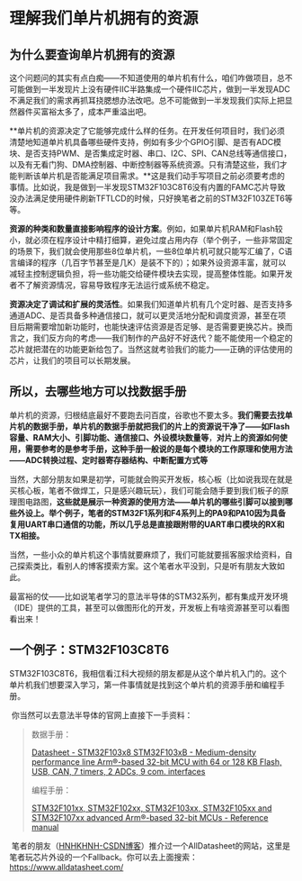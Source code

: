 # 理解我们单片机拥有的资源

## 为什么要查询单片机拥有的资源

​	这个问题问的其实有点白痴——不知道使用的单片机有什么，咱们咋做项目，总不可能做到一半发现片上没有硬件IIC半路集成一个硬件IIC芯片，做到一半发现ADC不满足我们的需求再抓耳挠腮想办法改吧。总不可能做到一半发现我们实际上把显然器件买富裕太多了，成本严重溢出吧。

​	**单片机的资源决定了它能够完成什么样的任务。在开发任何项目时，我们必须清楚地知道单片机具备哪些硬件支持，例如有多少个GPIO引脚、是否有ADC模块、是否支持PWM、是否集成定时器、串口、I2C、SPI、CAN总线等通信接口，以及有无看门狗、DMA控制器、中断控制器等系统资源。只有清楚这些，我们才能判断该单片机是否能满足项目需求。**这是我们动手写项目之前必须要考虑的事情。比如说，我是做到一半发现STM32F103C8T6没有内置的FAMC芯片导致没办法满足使用硬件刷新TFTLCD的时候，只好换笔者之前的STM32F103ZET6等等。

​	**资源的种类和数量直接影响程序的设计方案**。例如，如果单片机RAM和Flash较小，就必须在程序设计中精打细算，避免过度占用内存（举个例子，一些非常固定的场景下，我们就会使用那些8位单片机，一些8位单片机可就只能写汇编了，C语言编译的程序（几百字节甚至是几K）是装不下的）；如果外设资源丰富，就可以减轻主控制逻辑负担，将一些功能交给硬件模块去实现，提高整体性能。如果开发者不了解资源情况，容易导致程序无法运行或系统不稳定。

​	**资源决定了调试和扩展的灵活性**。如果我们知道单片机有几个定时器、是否支持多通道ADC、是否具备多种通信接口，就可以更灵活地分配和调度资源，甚至在项目后期需要增加新功能时，也能快速评估资源是否足够、是否需要更换芯片。换而言之，我们反方向的考虑——我们制作的产品好不好迭代？能不能使用一个稳定的芯片就把潜在的功能更新给包了。当然这就考验我们的能力——正确的评估使用的芯片，让我们的项目可以长期发展。

## 所以，去哪些地方可以找数据手册

​	单片机的资源，归根结底最好不要跑去问百度，谷歌也不要太多。**我们需要去找单片机的数据手册，单片机的数据手册就把我们的片上的资源说干净了——如Flash容量、RAM大小、引脚功能、通信接口、外设模块数量等**，**对片上的资源如何使用，需要参考的是参考手册，这种手册一般说的是每个模块的工作原理和使用方法——ADC转换过程、定时器寄存器结构、中断配置方式等**

​	当然，大部分朋友如果是初学，可能就会购买开发板，核心板（比如说我现在就是买核心板，笔者不做焊工，只是感兴趣玩玩），我们可能会随手要到我们板子的原理图电路图，**这些就是展示一种资源的使用方法——单片机的哪些引脚可以接到哪些外设上。举个例子，笔者的STM32F1系列和F4系列上的PA9和PA10因为具备复用UART串口通信的功能，所以几乎总是直接跟附带的UART串口模块的RX和TX相接。**

​	当然，一些小众的单片机这个事情就要麻烦了，我们可能就要摇客服求给资料，自己探索类比，看别人的博客摸索方案。这个笔者水平没到，只是听有朋友大致如此。

​	最富裕的仗——比如说笔者学习的意法半导体的STM32系列，都有集成开发环境（IDE）提供的工具，甚至可以做图形化的开发，开发板上有啥资源甚至可以看图看出来！

## 一个例子：STM32F103C8T6

​	STM32F103C8T6，我相信看江科大视频的朋友都是从这个单片机入门的。这个单片机我们想要深入学习，第一件事情就是找到这个单片机的资源手册和编程手册。

​	你当然可以去意法半导体的官网上直接下一手资料：

> 数据手册：
>
> [Datasheet - STM32F103x8 STM32F103xB - Medium-density performance line Arm®-based 32-bit MCU with 64 or 128 KB Flash, USB, CAN, 7 timers, 2 ADCs, 9 com. interfaces](https://www.st.com/resource/en/datasheet/cd00161566.pdf)
>
> 编程手册：
>
> [STM32F101xx, STM32F102xx, STM32F103xx, STM32F105xx and STM32F107xx advanced Arm®-based 32-bit MCUs - Reference manual](https://www.st.com/resource/en/reference_manual/rm0008-stm32f101xx-stm32f102xx-stm32f103xx-stm32f105xx-and-stm32f107xx-advanced-armbased-32bit-mcus-stmicroelectronics.pdf)

​	笔者的朋友（[HNHKHNH-CSDN博客](https://blog.csdn.net/HNHKHNH?type=blog)）推介过一个AllDatasheet的网站，这里是笔者玩芯片外设的一个Fallback。你可以去上面搜索：https://www.alldatasheet.com/















